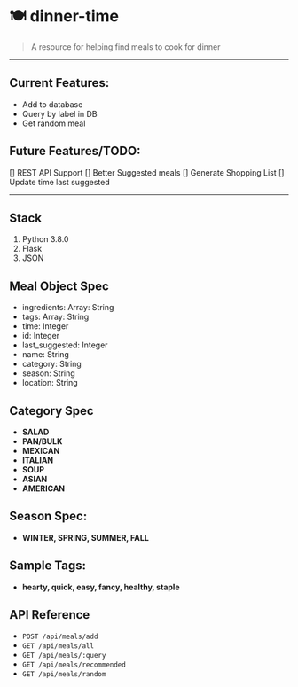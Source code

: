 # 🍽 dinner-time
> A resource for helping find meals to cook for dinner

--- 
## Current Features:
- Add to database
- Query by label in DB
- Get random meal

## Future Features/TODO:
[] REST API Support
[] Better Suggested meals
[] Generate Shopping List
[] Update time last suggested

---

## Stack
1. Python 3.8.0
2. Flask
3. JSON

## Meal Object Spec
- ingredients: Array: String
- tags: Array: String
- time: Integer
- id: Integer
- last_suggested: Integer
- name: String
- category: String
- season: String
- location: String

## Category Spec
- __SALAD__
- __PAN/BULK__
- __MEXICAN__
- __ITALIAN__
- __SOUP__
- __ASIAN__
- __AMERICAN__

## Season Spec:
- __WINTER, SPRING, SUMMER, FALL__

## Sample Tags:
- __hearty, quick, easy, fancy, healthy, staple__

## API Reference
- `POST /api/meals/add`
- `GET /api/meals/all`
- `GET /api/meals/:query`
- `GET /api/meals/recommended`
- `GET /api/meals/random`